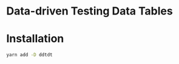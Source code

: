 Data-driven Testing Data Tables
===============================

# Installation

```sh
yarn add -D ddtdt
```
